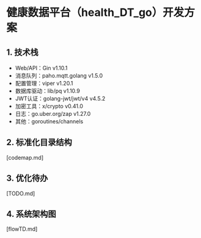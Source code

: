 # 健康数据平台（health_DT_go）开发方案

## 1. 技术栈

- Web/API：Gin v1.10.1
- 消息队列：paho.mqtt.golang v1.5.0
- 配置管理：viper v1.20.1
- 数据库驱动：lib/pq v1.10.9
- JWT认证：golang-jwt/jwt/v4 v4.5.2
- 加密工具：x/crypto v0.41.0
- 日志：go.uber.org/zap v1.27.0
- 其他：goroutines/channels

## 2. 标准化目录结构
[codemap.md]

## 3. 优化待办
[TODO.md]

## 4. 系统架构图
[flowTD.md]